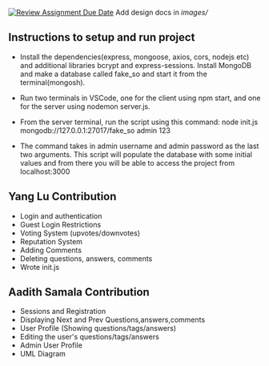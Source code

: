 [![Review Assignment Due Date](https://classroom.github.com/assets/deadline-readme-button-24ddc0f5d75046c5622901739e7c5dd533143b0c8e959d652212380cedb1ea36.svg)](https://classroom.github.com/a/9NDadFFr)
Add design docs in *images/*

## Instructions to setup and run project
* Install the dependencies(express, mongoose, axios, cors, nodejs etc) and additional libraries bcrypt and express-sessions. Install MongoDB and make a database called fake_so and start it from the terminal(mongosh). 

* Run two terminals in VSCode, one for the client using npm start, and one for the server using nodemon server.js. 

* From the server terminal, run the script using this command: node init.js mongodb://127.0.0.1:27017/fake_so admin 123

* The command takes in admin username and admin password as the last two arguments. This script will populate the database with some initial values and from there you will be able to access the project from localhost:3000

## Yang Lu Contribution
* Login and authentication
* Guest Login Restrictions
* Voting System (upvotes/downvotes)
* Reputation System
* Adding Comments
* Deleting questions, answers, comments
* Wrote init.js


## Aadith Samala Contribution
* Sessions and Registration
* Displaying Next and Prev Questions,answers,comments
* User Profile (Showing questions/tags/answers)
* Editing the user's questions/tags/answers
* Admin User Profile
* UML Diagram
